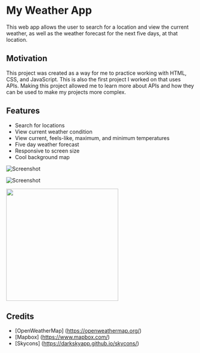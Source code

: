 # My Weather App
This web app allows the user to search for a location and view the current weather, as well as the weather forecast for the next five days, at that location.
## Motivation
This project was created as a way for me to practice working with HTML, CSS, and JavaScript. This is also the first project I worked on that uses APIs. Making this project allowed me to learn more about APIs and how they can be used to make my projects more complex.
## Features
- Search for locations
- View current weather condition
- View current, feels-like, maximum, and minimum temperatures
- Five day weather forecast
- Responsive to screen size
- Cool background map 

![Screenshot](https://user-images.githubusercontent.com/56172352/109103742-65b18880-76f9-11eb-87cf-c081eb2ff846.png)

![Screenshot](https://user-images.githubusercontent.com/56172352/109104214-972a5400-76f9-11eb-889f-8f2653e9e6a1.png)

<img src="https://user-images.githubusercontent.com/56172352/109104294-b9bc6d00-76f9-11eb-870f-96a6bf723f87.png" width="300">

## Credits
- [OpenWeatherMap] (https://openweathermap.org/)
- [Mapbox] (https://www.mapbox.com/) 
- [Skycons] (https://darkskyapp.github.io/skycons/)
